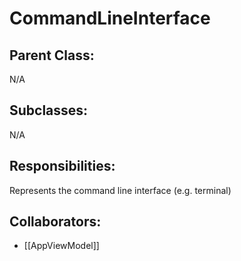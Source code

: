 # CommandLineInterface

## Parent Class:
N/A

## Subclasses:
N/A

## Responsibilities:
Represents the command line interface (e.g. terminal)

## Collaborators:
- [[AppViewModel]]
